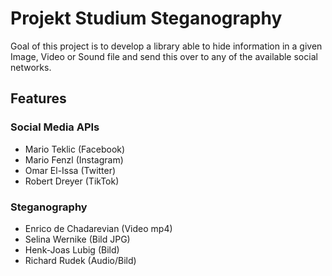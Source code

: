 
# Projekt Studium Steganography
Goal of this project is to develop a library able to hide information in a given Image, Video or Sound file and send this over to any of the available social networks.

## Features

### Social Media APIs
 - Mario Teklic (Facebook)
 - Mario Fenzl (Instagram)
 - Omar El-Issa (Twitter)
 - Robert Dreyer (TikTok)
 ### Steganography 
 - Enrico de Chadarevian (Video mp4)
 - Selina Wernike (Bild JPG)
 - Henk-Joas Lubig (Bild)
 - Richard Rudek (Audio/Bild)
